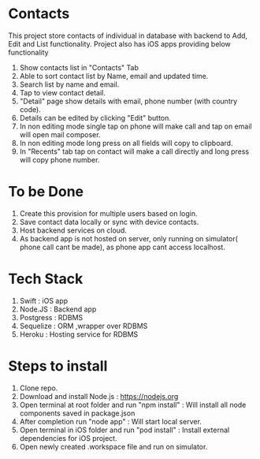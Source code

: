# Contacts
This project store contacts of individual in database with backend to Add, Edit and List functionality.
Project also has iOS apps providing below functionality
1. Show contacts list in "Contacts" Tab
2. Able to sort contact list by Name, email and updated time.
3. Search list by name and email.
4. Tap to view contact detail.
5. "Detail" page show  details with email, phone number (with country code).
6. Details can be edited by clicking "Edit" button.
7. In non editing mode single tap on phone will make call and tap on email will open mail composer.
8. In non editing mode long press on all fields will copy to clipboard.
9. In "Recents" tab tap on contact will make a call directly and long press will copy phone number.

# To be Done
1. Create this provision for multiple users based on login.
2. Save contact data locally or sync with device contacts.
3. Host backend services on cloud.
4. As backend app is not hosted on server, only running on simulator( phone call cant be made), as phone app cant access localhost.

# Tech Stack
1. Swift : iOS app
2. Node.JS : Backend app
3. Postgress : RDBMS
4. Sequelize : ORM ,wrapper over RDBMS
5. Heroku : Hosting service for RDBMS

# Steps to install

1. Clone repo.
2. Download and install Node.js : https://nodejs.org
3. Open terminal at root folder and run "npm install" : Will install all node components saved in package.json
4. After completion run "node app" : Will start local server.
5. Open terminal in iOS folder and run "pod install" : Install external dependencies for iOS project.
6. Open newly created .workspace file and run on simulator.

